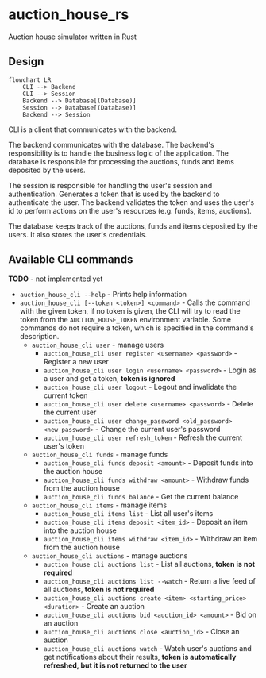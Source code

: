 # auction_house_rs
Auction house simulator written in Rust

## Design

```mermaid
flowchart LR
    CLI --> Backend
    CLI --> Session
    Backend --> Database[(Database)]
    Session --> Database[(Database)]
    Backend --> Session
```

CLI is a client that communicates with the backend.

The backend communicates with the database. The backend's responsibility is to handle the business logic of the application.
The database is responsible for processing the auctions, funds and items deposited by the users.

The session is responsible for handling the user's session and authentication.
Generates a token that is used by the backend to authenticate the user.
The backend validates the token and uses the user's id to perform actions on the user's resources (e.g. funds, items, auctions).

The database keeps track of the auctions, funds and items deposited by the users. It also stores the user's credentials.

## Available CLI commands

**TODO** - not implemented yet

- `auction_house_cli --help` - Prints help information
- `auction_house_cli [--token <token>] <command>` - Calls the command with the given token,
if no token is given, the CLI will try to read the token from the `AUCTION_HOUSE_TOKEN` environment variable.
Some commands do not require a token, which is specified in the command's description.
  - `auction_house_cli user` - manage users
    - `auction_house_cli user register <username> <password>` - Register a new user
    - `auction_house_cli user login <username> <password>` - Login as a user and get a token, **token is ignored**
    - `auction_house_cli user logout` - Logout and invalidate the current token
    - `auction_house_cli user delete <username> <password>` - Delete the current user
    - `auction_house_cli user change_password <old_password> <new_password>` - Change the current user's password
    - `auction_house_cli user refresh_token` - Refresh the current user's token
  - `auction_house_cli funds` - manage funds
    - `auction_house_cli funds deposit <amount>` - Deposit funds into the auction house
    - `auction_house_cli funds withdraw <amount>` - Withdraw funds from the auction house
    - `auction_house_cli funds balance` - Get the current balance
  - `auction_house_cli items` - manage items
    - `auction_house_cli items list` - List all user's items
    - `auction_house_cli items deposit <item_id>` - Deposit an item into the auction house
    - `auction_house_cli items withdraw <item_id>` - Withdraw an item from the auction house
  - `auction_house_cli auctions` - manage auctions
    - `auction_house_cli auctions list` - List all auctions, **token is not required**
    - `auction_house_cli auctions list --watch` - Return a live feed of all auctions, **token is not required**  
    - `auction_house_cli auctions create <item> <starting_price> <duration>` - Create an auction
    - `auction_house_cli auctions bid <auction_id> <amount>` - Bid on an auction
    - `auction_house_cli auctions close <auction_id>` - Close an auction
    - `auction_house_cli auctions watch` - Watch user's auctions and get notifications about their results, **token is automatically refreshed, but it is not returned to the user**